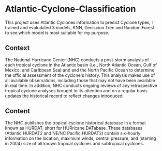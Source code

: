 # Atlantic-Cyclone-Classification

This project uses Atlantic Cyclones information to predict Cyclone types, I trained and evaludated 3 models, KNN, Deciscion Tree and Random Forest to see which model is most suitable for my purpose. 

## Context

The National Hurricane Center (NHC) conducts a post-storm analysis of each tropical cyclone in the Atlantic
basin (i.e., North Atlantic Ocean, Gulf of Mexico, and Caribbean Sea) and and the North Pacific Ocean to determine the official assessment of the cyclone's history. This analysis makes use of all available observations, including those that may not have been available in real time. In addition, NHC conducts ongoing reviews of any retrospective tropical cyclone analyses brought to its attention and on a regular basis updates the historical record to reflect
changes introduced.

## Content

The NHC publishes the tropical cyclone historical database in a format known as HURDAT, short for HURricane DATabase. These databases (Atlantic HURDAT2 and NE/NC Pacific HURDAT2) contain six-hourly information on the location, maximum winds, central pressure, and (starting in 2004) size of all known tropical cyclones and subtropical cyclones.

